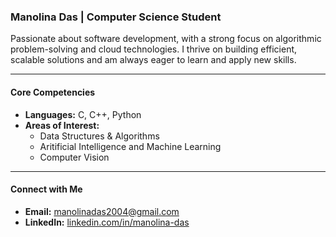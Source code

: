 ### Manolina Das | Computer Science Student

Passionate about software development, with a strong focus on algorithmic problem-solving and cloud technologies. I thrive on building efficient, scalable solutions and am always eager to learn and apply new skills.

---

#### **Core Competencies**
*   **Languages:** C, C++, Python
*   **Areas of Interest:**
    *   Data Structures & Algorithms
    *   Aritificial Intelligence and Machine Learning
    *   Computer Vision
---

#### **Connect with Me**
*   **Email:** [manolinadas2004@gmail.com](mailto:manolinadas2004@gmail.com)
*   **LinkedIn:** [linkedin.com/in/manolina-das](https://www.linkedin.com/in/manolina-das-06a398264/)
